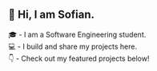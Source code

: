 ## 👋 Hi, I am Sofian.

🎓 - I am a Software Engineering student. <br/>
💻 - I build and share my projects here. <br/>
👇 - Check out my featured projects below!
